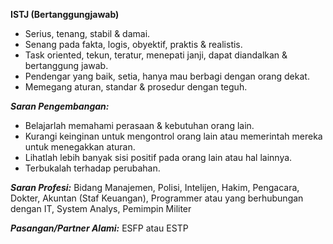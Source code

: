 **ISTJ (Bertanggungjawab)**

*   Serius, tenang, stabil & damai.
*   Senang pada fakta, logis, obyektif, praktis & realistis.
*   Task oriented, tekun, teratur, menepati janji, dapat diandalkan & bertanggung jawab.
*   Pendengar yang baik, setia, hanya mau berbagi dengan orang dekat.
*   Memegang aturan, standar & prosedur dengan teguh.

**_Saran Pengembangan:_**

*   Belajarlah memahami perasaan & kebutuhan orang lain.
*   Kurangi keinginan untuk mengontrol orang lain atau memerintah mereka untuk menegakkan aturan.
*   Lihatlah lebih banyak sisi positif pada orang lain atau hal lainnya.
*   Terbukalah terhadap perubahan.

**_Saran Profesi:_** Bidang Manajemen, Polisi, Intelijen, Hakim, Pengacara, Dokter, Akuntan (Staf Keuangan), Programmer atau yang berhubungan dengan IT, System Analys, Pemimpin Militer

**_Pasangan/Partner Alami:_** ESFP atau ESTP